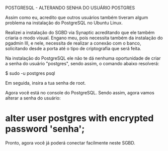 POSTGRESQL - ALTERANDO SENHA DO USUÁRIO POSTGRES

Assim como eu, acredito que outros usuários também tiveram algum problema na instalação do PostgreSQL no Ubuntu Linux.

Realizei a instalação do SGBD via Synaptic acreditando que ele também criaria o modo visual. Engano meu, pois necessita também da instalação do pgadmin III, e nele, necessita de realizar a conexão com o banco, solicitando desde a porta até o tipo de criptografia que será feita.

Na instalação do PostgreSQL ele não te dá nenhuma oportunidade de criar a senha do usuário "postgres", sendo assim, o comando abaixo resolverá:

$ sudo -u postgres psql

Em seguida, insira a tua senha de root.

Agora você está no console do PostgreSQL. Sendo assim, agora vamos alterar a senha do usuário:

# alter user postgres with encrypted password 'senha';

Pronto, agora você já poderá conectar facilmente neste SGBD.
